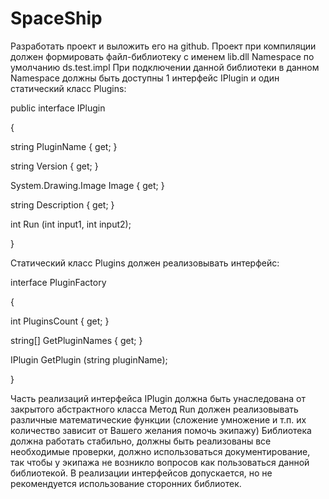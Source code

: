 # SpaceShip
Разработать проект и выложить его на github.
Проект при компиляции должен формировать файл-библиотеку с именем lib.dll
Namespace по умолчанию ds.test.impl
При подключении данной библиотеки в данном Namespace должны быть доступны 1 интерфейс
IPlugin и один статический класс Plugins:
<p> public interface IPlugin </p>
{
 <p> string PluginName { get; }</p>
  <p>string Version { get; }</p>
  </p>System.Drawing.Image Image { get; }</p>
  <p>string Description { get; }</p>
  <p>int Run (int input1, int input2);</p>
}
<p>Статический класс Plugins должен реализовывать интерфейс:</p>
<p>interface PluginFactory</p>
{
<p>int PluginsCount { get; }</p>
<p>string[] GetPluginNames { get; }</p>
<p>IPlugin GetPlugin (string pluginName);</p>
}
<p></p>
Часть реализаций интерфейса IPlugin должна быть унаследована от закрытого абстрактного
класса
Метод Run должен реализовывать различные математические функции (сложение умножение и
т.п. их количество зависит от Вашего желания помочь экипажу)
Библиотека должна работать стабильно, должны быть реализованы все необходимые проверки,
должно использоваться документирование, так чтобы у экипажа не возникло вопросов как
пользоваться данной библиотекой.
В реализации интерфейсов допускается, но не рекомендуется использование сторонних
библиотек.
